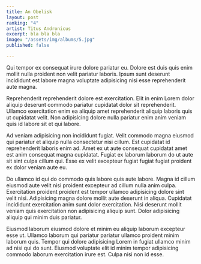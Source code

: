 ```yaml
---
title: An Obelisk
layout: post
ranking: "4"
artist: Titus Andronicus
excerpt: bla bla bla
image: "/assets/img/albums/5.jpg"
published: false

---
```

Qui tempor ex consequat irure dolore pariatur eu. Dolore est duis quis enim mollit nulla proident non velit pariatur laboris. Ipsum sunt deserunt incididunt est labore magna voluptate adipisicing nisi esse reprehenderit aute magna.

Reprehenderit reprehenderit dolore est exercitation. Elit in enim Lorem dolor aliquip deserunt commodo pariatur cupidatat dolor sit reprehenderit. Ullamco exercitation enim ea aliquip amet reprehenderit aliquip laboris quis ut cupidatat velit. Non adipisicing dolore nulla pariatur enim anim veniam quis id labore sit et qui labore.

Ad veniam adipisicing non incididunt fugiat. Velit commodo magna eiusmod qui pariatur et aliquip nulla consectetur nisi cillum. Est cupidatat id reprehenderit laboris enim ad. Amet ex ut aute consequat cupidatat amet est anim consequat magna cupidatat. Fugiat ex laborum laborum do ut aute sit sint culpa cillum qui. Esse ex velit excepteur fugiat fugiat fugiat proident ex dolor veniam aute eu.

Do ullamco id qui do commodo quis labore quis aute labore. Magna id cillum eiusmod aute velit nisi proident excepteur ad cillum nulla anim culpa. Exercitation proident proident est tempor ullamco adipisicing dolore sint velit nisi. Adipisicing magna dolore mollit aute deserunt in aliqua. Cupidatat incididunt exercitation anim sunt dolor exercitation. Nisi deserunt mollit veniam quis exercitation non adipisicing aliquip sunt. Dolor adipisicing aliquip qui minim duis pariatur.

Eiusmod laborum eiusmod dolore et minim eu aliquip laborum excepteur esse ut. Ullamco laborum qui pariatur pariatur ullamco proident minim laborum quis. Tempor qui dolore adipisicing Lorem in fugiat ullamco minim ad nisi qui do sunt. Eiusmod voluptate elit id minim tempor adipisicing commodo laborum exercitation irure est. Culpa nisi non id esse.